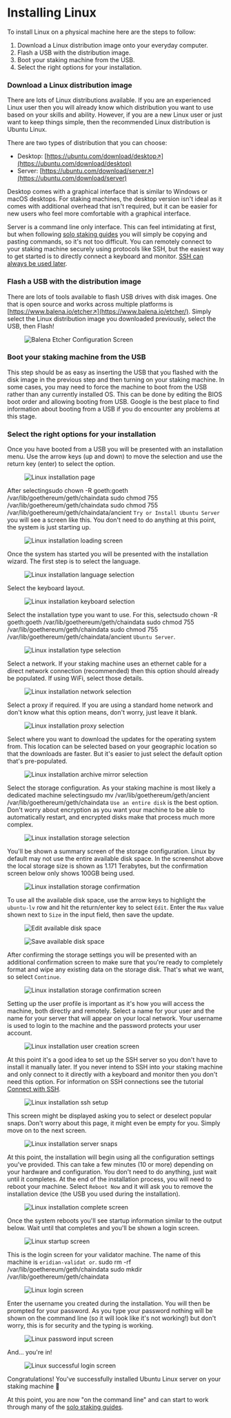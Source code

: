 # Installing Linux

To install Linux on a physical machine here are the steps to follow:

1. Download a Linux distribution image onto your everyday computer.
2. Flash a USB with the distribution image.
3. Boot your staking machine from the USB.
4. Select the right options for your installation.

### Download a Linux distribution image

There are lots of Linux distributions available. If you are an experienced Linux user then you will already know which distribution you want to use based on your skills and ability. However, if you are a new Linux user or just want to keep things simple, then the recommended Linux distribution is Ubuntu Linux.

There are two types of distribution that you can choose:

* Desktop: [https://ubuntu.com/download/desktop↗](https://ubuntu.com/download/desktop)
* Server: [https://ubuntu.com/download/server↗](https://ubuntu.com/download/server)

Desktop comes with a graphical interface that is similar to Windows or macOS desktops. For staking machines, the desktop version isn't ideal as it comes with additional overhead that isn't required, but it can be easier for new users who feel more comfortable with a graphical interface.

Server is a command line only interface. This can feel intimidating at first, but when following [solo staking guides](../../tutorials/solo-staking-guides) you will simply be copying and pasting commands, so it's not too difficult. You can remotely connect to your staking machine securely using protocols like SSH, but the easiest way to get started is to directly connect a keyboard and monitor. [SSH can always be used later](../../tutorials/connect-via-ssh).

### Flash a USB with the distribution image

There are lots of tools available to flash USB drives with disk images. One that is open source and works across multiple platforms is [https://www.balena.io/etcher↗](https://www.balena.io/etcher/). Simply select the Linux distribution image you downloaded previously, select the USB, then Flash!

<figure><img src="/assets/img/gitbook/image (80).png" alt="Balena Etcher Configuration Screen"><figcaption></figcaption></figure>

### Boot your staking machine from the USB

This step should be as easy as inserting the USB that you flashed with the disk image in the previous step and then turning on your staking machine. In some cases, you may need to force the machine to boot from the USB rather than any currently installed OS. This can be done by editing the BIOS boot order and allowing booting from USB. Google is the best place to find information about booting from a USB if you do encounter any problems at this stage.

### Select the right options for your installation

Once you have booted from a USB you will be presented with an installation menu. Use the arrow keys (up and down) to move the selection and use the return key (enter) to select the option.

<figure><img src="/assets/img/gitbook/image (56).png" alt="Linux installation page"><figcaption></figcaption></figure>

After selectingsudo chown -R goeth:goeth /var/lib/goethereum/geth/chaindata
sudo chmod 755 /var/lib/goethereum/geth/chaindata
sudo chmod 755 /var/lib/goethereum/geth/chaindata/ancient `Try or Install Ubuntu Server` you will see a screen like this. You don't need to do anything at this point, the system is just starting up.

<figure><img src="/assets/img/gitbook/image (26).png" alt="Linux installation loading screen"><figcaption></figcaption></figure>

Once the system has started you will be presented with the installation wizard. The first step is to select the language.

<figure><img src="/assets/img/gitbook/image (100).png" alt="Linux installation language selection"><figcaption></figcaption></figure>

Select the keyboard layout.

<figure><img src="/assets/img/gitbook/image (85).png" alt="Linux installation keyboard selection"><figcaption></figcaption></figure>

Select the installation type you want to use. For this, selectsudo chown -R goeth:goeth /var/lib/goethereum/geth/chaindata
sudo chmod 755 /var/lib/goethereum/geth/chaindata
sudo chmod 755 /var/lib/goethereum/geth/chaindata/ancient `Ubuntu Server`.

<figure><img src="/assets/img/gitbook/image (93).png" alt="Linux installation type selection"><figcaption></figcaption></figure>

Select a network. If your staking machine uses an ethernet cable for a direct network connection (recommended) then this option should already be populated. If using WiFi, select those details.

<figure><img src="/assets/img/gitbook/image (54).png" alt="Linux installation network selection"><figcaption></figcaption></figure>

Select a proxy if required. If you are using a standard home network and don't know what this option means, don't worry, just leave it blank.

<figure><img src="/assets/img/gitbook/image (73).png" alt="Linux installation proxy selection"><figcaption></figcaption></figure>

Select where you want to download the updates for the operating system from. This location can be selected based on your geographic location so that the downloads are faster. But it's easier to just select the default option that's pre-populated.

<figure><img src="/assets/img/gitbook/image (36).png" alt="Linux installation archive mirror selection"><figcaption></figcaption></figure>

Select the storage configuration. As your staking machine is most likely a dedicated machine selectingsudo mv /var/lib/goethereum/geth/ancient /var/lib/goethereum/geth/chaindata `Use an entire disk` is the best option. Don't worry about encryption as you want your machine to be able to automatically restart, and encrypted disks make that process much more complex.

<figure><img src="/assets/img/gitbook/image (72).png" alt="Linux installation storage selection"><figcaption></figcaption></figure>

You'll be shown a summary screen of the storage configuration. Linux by default may not use the entire available disk space. In the screenshot above the local storage size is shown as 1.171 Terabytes, but the confirmation screen below only shows 100GB being used.

<figure><img src="/assets/img/gitbook/image (29).png" alt="Linux installation storage confirmation"><figcaption></figcaption></figure>

To use all the available disk space, use the arrow keys to highlight the `ubuntu-lv` row and hit the return/enter key to select `Edit`. Enter the `Max` value shown next to `Size` in the input field, then save the update.

<figure><img src="/assets/img/gitbook/image (66).png" alt="Edit available disk space"><figcaption></figcaption></figure>

<figure><img src="/assets/img/gitbook/image (43).png" alt="Save available disk space"><figcaption></figcaption></figure>

After confirming the storage settings you will be presented with an additional confirmation screen to make sure that you're ready to completely format and wipe any existing data on the storage disk. That's what we want, so select `Continue`.

<figure><img src="/assets/img/gitbook/image (23).png" alt="Linux installation storage confirmation screen"><figcaption></figcaption></figure>

Setting up the user profile is important as it's how you will access the machine, both directly and remotely. Select a name for your user and the name for your server that will appear on your local network. Your username is used to login to the machine and the password protects your user account.

<figure><img src="/assets/img/gitbook/image (31).png" alt="Linux installation user creation screen"><figcaption></figcaption></figure>

At this point it's a good idea to set up the SSH server so you don't have to install it manually later. If you never intend to SSH into your staking machine and only connect to it directly with a keyboard and monitor then you don't need this option. For information on SSH connections see the tutorial [Connect with SSH](../../tutorials/connect-via-ssh).

<figure><img src="/assets/img/gitbook/image (22).png" alt="Linux installation ssh setup"><figcaption></figcaption></figure>

This screen might be displayed asking you to select or deselect popular snaps. Don't worry about this page, it might even be empty for you. Simply move on to the next screen.

<figure><img src="/assets/img/gitbook/image (12) (1).png" alt="Linux installation server snaps"><figcaption></figcaption></figure>

At this point, the installation will begin using all the configuration settings you've provided. This can take a few minutes (10 or more) depending on your hardware and configuration. You don't need to do anything, just wait until it completes. At the end of the installation process, you will need to reboot your machine. Select `Reboot Now` and it will ask you to remove the installation device (the USB you used during the installation).

<figure><img src="/assets/img/gitbook/image (49).png" alt="Linux installation complete screen"><figcaption></figcaption></figure>

Once the system reboots you'll see startup information similar to the output below. Wait until that completes and you'll be shown a login screen.

<figure><img src="/assets/img/gitbook/image (19).png" alt="Linux startup screen "><figcaption></figcaption></figure>

This is the login screen for your validator machine. The name of this machine is `eridian-validat or`.
sudo rm -rf /var/lib/goethereum/geth/chaindata
sudo mkdir /var/lib/goethereum/geth/chaindata
<figure><img src="/assets/img/gitbook/image (6).png" alt="Linux login screen "><figcaption></figcaption></figure>

Enter the username you created during the installation. You will then be prompted for your password. As you type your password nothing will be shown on the command line (so it will look like it's not working!) but don't worry, this is for security and the typing is working.&#x20;

<figure><img src="/assets/img/gitbook/image (8) (1) (1) (1).png" alt="Linux password input screen "><figcaption></figcaption></figure>

And... you're in!

<figure><img src="/assets/img/gitbook/image (30).png" alt="Linux successful login screen "><figcaption></figcaption></figure>

Congratulations! You've successfully installed Ubuntu Linux server on your staking machine 🥳

At this point, you are now "on the command line" and can start to work through many of the [solo staking guides](../../tutorials/solo-staking-guides).
